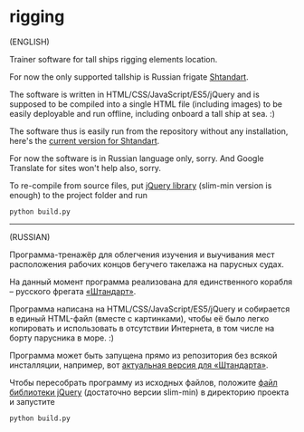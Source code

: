 # rigging

(ENGLISH)

Trainer software for tall ships rigging elements location.

For now the only supported tallship is Russian frigate [Shtandart](https://www.shtandart.ru/en/frigate/).

The software is written in HTML/CSS/JavaScript/ES5/jQuery and is supposed to be compiled into a single HTML file (including images) to be easily deployable and run offline, including onboard a tall ship at sea. :)

The software thus is easily run from the repository without any installation, here's the [current version for Shtandart](https://rawgit.com/jolaf/rigging/master/shtandart.html).

For now the software is in Russian language only, sorry. And Google Translate for sites won't help also, sorry.

To re-compile from source files, put [jQuery library](http://jquery.com/download/) (slim-min version is enough) to the project folder and run
```
python build.py
```

---

(RUSSIAN)

Программа-тренажёр для облегчения изучения и выучивания мест расположения рабочих концов бегучего такелажа на парусных судах.

На данный момент программа реализована для единственного корабля &ndash; русского фрегата [«Штандарт»](https://www.shtandart.ru/frigate/).

Программа написана на HTML/CSS/JavaScript/ES5/jQuery и собирается в единый HTML-файл (вместе с картинками), чтобы её было легко копировать и использовать в отсутствии Интернета, в том числе на борту парусника в море. :)

Программа может быть запущена прямо из репозитория без всякой инсталляции, например, вот [актуальная версия для «Штандарта»](https://rawgit.com/jolaf/rigging/master/shtandart.html).

Чтобы пересобрать программу из исходных файлов, положите [файл библиотеки jQuery](http://jquery.com/download/) (достаточно версии slim-min) в директорию проекта и запустите
```
python build.py
```
